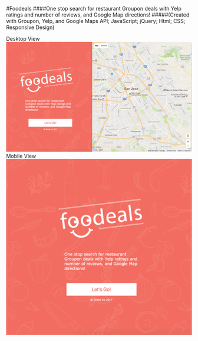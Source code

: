 #Foodeals 
####One stop search for restaurant Groupon deals with Yelp ratings and number of reviews, and Google Map directions!
#####(Created with Groupon, Yelp, and Google Maps API; JavaScript; jQuery; Html; CSS; Responsive Design)

Desktop View
![desktop screenshot](desktopscreenshot.png)
Mobile View 
![desktop screenshot](mobilescreenshot.png)
